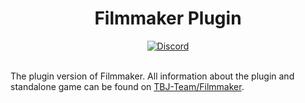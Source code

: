 <div align="center">
	<h1>Filmmaker Plugin</h1>
	<a href="https://discord.gg/zjjWcyh">
		<img alt="Discord" src="https://img.shields.io/discord/745446273854734407">
	</a>
</div>
<br>

The plugin version of Filmmaker. All information about the plugin and standalone game can be found on [TBJ-Team/Filmmaker](https://github.com/TBJ-Team/filmmaker).
